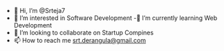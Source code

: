- 👋 Hi, I’m @Srteja7
- 👀 I’m interested in Software Development
-🌱 I’m currently learning Web Development
- 💞️ I’m looking to collaborate on Startup Compines
- 📫 How to reach me srt.derangula@gmail.com

<!---
Srteja7/Srteja7 is a ✨ special ✨ repository because its `README.md` (this file) appears on your GitHub profile.
You can click the Preview link to take a look at your changes.
--->

